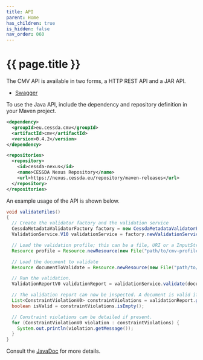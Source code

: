 ```yaml
---
title: API
parent: Home
has_children: true
is_hidden: false
nav_order: 060
---
```


# {{ page.title }}

The CMV API is available in two forms, a HTTP REST API and a JAR API.

* [Swagger](https://api.tech.cessda.eu/)

To use the Java API, include the dependency and repository definition in your Maven project.

```xml
<dependency>
  <groupId>eu.cessda.cmv</groupId>
  <artifactId>cmv</artifactId>
  <version>0.4.2</version>
</dependency>
```

```xml
<repositories>
  <repository>
    <id>cessda-nexus</id>
    <name>CESSDA Nexus Repository</name>
    <url>https://nexus.cessda.eu/repository/maven-releases</url>
  </repository>
</repositories>
```

An example usage of the API is shown below.

```java
void validateFiles()
{
  // Create the validator factory and the validation service
  CessdaMetadataValidatorFactory factory = new CessdaMetadataValidatorFactory();
  ValidationService.V10 validationService = factory.newValidationService();

  // Load the validation profile; this can be a file, URI or a InputStream
  Resource profile = Resource.newResource(new File("path/to/cmv-profile.xml"));

  // Load the document to validate
  Resource documentToValidate = Resource.newResource(new File("path/to/ddi-document-to-validate.xml"));

  // Run the validation.
  ValidationReportV0 validationReport = validationService.validate(documentToValidate, profile, ValidationGateName.BASIC);

  // The validation report can now be inspected. A document is valid if no constraint violations are present.
  List<ConstraintViolationV0> constraintViolations = validationReport.getConstraintViolations();
  boolean isValid = constraintViolations.isEmpty();

  // Constraint violations can be detailed if present.
  for (ConstraintViolationV0 violation : constraintViolations) {
    System.out.println(violation.getMessage());
  }
}
```

Consult the [JavaDoc](api/javadoc/index.html) for more details.
